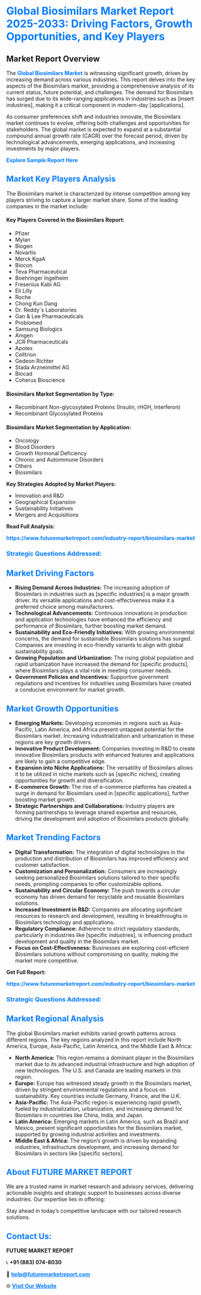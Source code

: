 <h1 style="color: #007BFF;">Global Biosimilars Market Report 2025-2033: Driving Factors, Growth Opportunities, and Key Players</h1>

<section id="overview">
<h2>Market Report Overview</h2>
<p>The <a href="https://www.futuremarketreport.com/industry-report/biosimilars-market" style="color: #007BFF; text-decoration: none;"><strong>Global Biosimilars Market</strong></a> is witnessing significant growth, driven by increasing demand across various industries. This report delves into the key aspects of the Biosimilars market, providing a comprehensive analysis of its current status, future potential, and challenges. The demand for Biosimilars has surged due to its wide-ranging applications in industries such as [insert industries], making it a critical component in modern-day [applications].</p>
<p>As consumer preferences shift and industries innovate, the Biosimilars market continues to evolve, offering both challenges and opportunities for stakeholders. The global market is expected to expand at a substantial compound annual growth rate (CAGR) over the forecast period, driven by technological advancements, emerging applications, and increasing investments by major players.</p>
</section>

<section id="overview">
<p><a href="https://www.futuremarketreport.com/request-sample/reportId=122945" style="color: #007BFF; text-decoration: none;"><strong>Explore Sample Report Here</strong></a></p>
</section>

<section id="key-players">
<h2 style="color: #007BFF;">Market Key Players Analysis</h2>
<p>The Biosimilars market is characterized by intense competition among key players striving to capture a larger market share. Some of the leading companies in the market include:</p>
<h4>Key Players Covered in the Biosimilars Report:</h4>
<ul><li>Pfizer</li><li>Mylan</li><li>Biogen</li><li>Novartis</li><li>Merck KgaA</li><li>Biocon</li><li>Teva Pharmaceutical</li><li>Boehringer Ingelheim</li><li>Fresenius Kabi AG</li><li>Eli Lilly</li><li>Roche</li><li>Chong Kun Dang</li><li>Dr. Reddy`s Laboratories</li><li>Gan &amp; Lee Pharmaceuticals</li><li>Probiomed</li><li>Samsung Biologics</li><li>Amgen</li><li>JCR Pharmaceuticals</li><li>Apotex</li><li>Celltrion</li><li>Gedeon Richter</li><li>Stada Arzneimittel AG</li><li>Biocad</li><li>Coherus Bioscience</li></ul>
<h4>Biosimilars Market Segmentation by Type:</h4>
<ul><li>Recombinant Non-glycosylated Proteins (Insulin, rHGH, Interferon)</li><li>Recombinant Glycosylated Proteins</li></ul>

<h4>Biosimilars Market Segmentation by Application:</h4>
<ul><li>Oncology</li><li>Blood Disorders</li><li>Growth Hormonal Deficiency</li><li>Chronic and Autoimmune Disorders</li><li>Others</li><li>Biosimilars</li></ul>
<p><strong>Key Strategies Adopted by Market Players:</strong></p>
<ul>
<li>Innovation and R&D</li>
<li>Geographical Expansion</li>
<li>Sustainability Initiatives</li>
<li>Mergers and Acquisitions</li>
</ul>
</section>

<section>
<p><strong>Read Full Analysis: </strong></p><a href="https://www.futuremarketreport.com/industry-report/biosimilars-market" style="color: #007BFF; text-decoration: none;"><strong>https://www.futuremarketreport.com/industry-report/biosimilars-market</strong></a>
<h3 style="color: #007BFF;">Strategic Questions Addressed:</h3>
</section>

<section id="driving-factors">
<h2 style="color: #007BFF;">Market Driving Factors</h2>
<ul>
<li><strong>Rising Demand Across Industries:</strong> The increasing adoption of Biosimilars in industries such as [specific industries] is a major growth driver. Its versatile applications and cost-effectiveness make it a preferred choice among manufacturers.</li>
<li><strong>Technological Advancements:</strong> Continuous innovations in production and application technologies have enhanced the efficiency and performance of Biosimilars, further boosting market demand.</li>
<li><strong>Sustainability and Eco-Friendly Initiatives:</strong> With growing environmental concerns, the demand for sustainable Biosimilars solutions has surged. Companies are investing in eco-friendly variants to align with global sustainability goals.</li>
<li><strong>Growing Population and Urbanization:</strong> The rising global population and rapid urbanization have increased the demand for [specific products], where Biosimilars plays a vital role in meeting consumer needs.</li>
<li><strong>Government Policies and Incentives:</strong> Supportive government regulations and incentives for industries using Biosimilars have created a conducive environment for market growth.</li>
</ul>
</section>

<section id="growth-opportunities">
<h2 style="color: #007BFF;">Market Growth Opportunities</h2>
<ul>
<li><strong>Emerging Markets:</strong> Developing economies in regions such as Asia-Pacific, Latin America, and Africa present untapped potential for the Biosimilars market. Increasing industrialization and urbanization in these regions are key growth drivers.</li>
<li><strong>Innovative Product Development:</strong> Companies investing in R&D to create innovative Biosimilars products with enhanced features and applications are likely to gain a competitive edge.</li>
<li><strong>Expansion into Niche Applications:</strong> The versatility of Biosimilars allows it to be utilized in niche markets such as [specific niches], creating opportunities for growth and diversification.</li>
<li><strong>E-commerce Growth:</strong> The rise of e-commerce platforms has created a surge in demand for Biosimilars used in [specific applications], further boosting market growth.</li>
<li><strong>Strategic Partnerships and Collaborations:</strong> Industry players are forming partnerships to leverage shared expertise and resources, driving the development and adoption of Biosimilars products globally.</li>
</ul>
</section>

<section id="trending-factors">
<h2 style="color: #007BFF;">Market Trending Factors</h2>
<ul>
<li><strong>Digital Transformation:</strong> The integration of digital technologies in the production and distribution of Biosimilars has improved efficiency and customer satisfaction.</li>
<li><strong>Customization and Personalization:</strong> Consumers are increasingly seeking personalized Biosimilars solutions tailored to their specific needs, prompting companies to offer customizable options.</li>
<li><strong>Sustainability and Circular Economy:</strong> The push towards a circular economy has driven demand for recyclable and reusable Biosimilars solutions.</li>
<li><strong>Increased Investment in R&D:</strong> Companies are allocating significant resources to research and development, resulting in breakthroughs in Biosimilars technology and applications.</li>
<li><strong>Regulatory Compliance:</strong> Adherence to strict regulatory standards, particularly in industries like [specific industries], is influencing product development and quality in the Biosimilars market.</li>
<li><strong>Focus on Cost-Effectiveness:</strong> Businesses are exploring cost-efficient Biosimilars solutions without compromising on quality, making the market more competitive.</li>
</ul>
</section>

<section>
<p><strong>Get Full Report: </strong></p><a href="https://www.futuremarketreport.com/industry-report/biosimilars-market" style="color: #007BFF; text-decoration: none;"><strong>https://www.futuremarketreport.com/industry-report/biosimilars-market</strong></a>
<h3 style="color: #007BFF;">Strategic Questions Addressed:</h3>
</section>


<section id="regional-analysis">
<h2 style="color: #007BFF;">Market Regional Analysis</h2>
<p>The global Biosimilars market exhibits varied growth patterns across different regions. The key regions analyzed in this report include North America, Europe, Asia-Pacific, Latin America, and the Middle East & Africa:</p>
<ul>
<li><strong>North America:</strong> This region remains a dominant player in the Biosimilars market due to its advanced industrial infrastructure and high adoption of new technologies. The U.S. and Canada are leading markets in this region.</li>
<li><strong>Europe:</strong> Europe has witnessed steady growth in the Biosimilars market, driven by stringent environmental regulations and a focus on sustainability. Key countries include Germany, France, and the U.K.</li>
<li><strong>Asia-Pacific:</strong> The Asia-Pacific region is experiencing rapid growth, fueled by industrialization, urbanization, and increasing demand for Biosimilars in countries like China, India, and Japan.</li>
<li><strong>Latin America:</strong> Emerging markets in Latin America, such as Brazil and Mexico, present significant opportunities for the Biosimilars market, supported by growing industrial activities and investments.</li>
<li><strong>Middle East & Africa:</strong> The region’s growth is driven by expanding industries, infrastructure development, and increasing demand for Biosimilars in sectors like [specific sectors].</li>
</ul>
</section>

<footer>
<h2 style="color: #007BFF;">About FUTURE MARKET REPORT</h2>
<p>We are a trusted name in market research and advisory services, delivering actionable insights and strategic support to businesses across diverse industries. Our expertise lies in offering:</p>

<p>Stay ahead in today’s competitive landscape with our tailored research solutions.</p>

<h2 style="color: #007BFF;">Contact Us:</h2>
<p><strong>FUTURE MARKET REPORT</strong></p>
<p>📞 <strong>+91 (883) 074-8030</strong></p>
<p>📧 <strong><a href="mailto:help@futuremarketreport.com" style="color: #007BFF;">help@futuremarketreport.com</a></strong></p>
<p>🌐 <strong><a href="https://www.futuremarketreport.com/" style="color: #007BFF;">Visit Our Website</a></strong></p>
</footer>